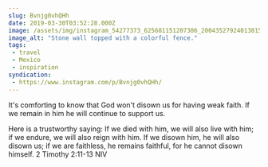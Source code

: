 ```yaml
---
slug: Bvnjg0vhQHh
date: 2019-03-30T03:52:28.000Z
image: /assets/img/instagram_54277373_625681151207306_200435279240130150_n_18017205208152747.jpg
image_alt: "Stone wall topped with a colorful fence."
tags:
 - travel
 - Mexico
 - inspiration
syndication:
 - https://www.instagram.com/p/Bvnjg0vhQHh/
---
```


It's comforting to know that God won't disown us for having weak faith. If we remain in him he will continue to support us.

Here is a trustworthy saying: If we died with him, we will also live with him;  if we endure, we will also reign with him. If we disown him, he will also disown us;  if we are faithless, he remains faithful, for he cannot disown himself.
2 Timothy 2:11-13 NIV
